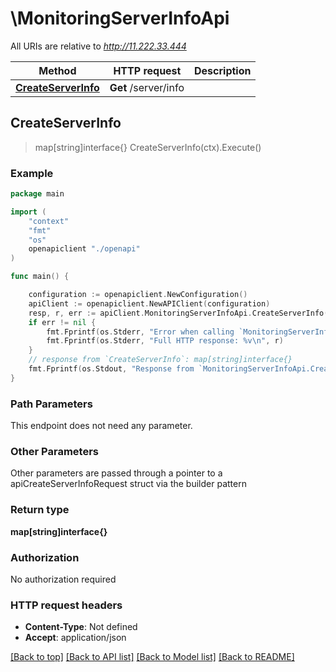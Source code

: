 # \MonitoringServerInfoApi

All URIs are relative to *http://11.222.33.444*

Method | HTTP request | Description
------------- | ------------- | -------------
[**CreateServerInfo**](MonitoringServerInfoApi.md#CreateServerInfo) | **Get** /server/info | 



## CreateServerInfo

> map[string]interface{} CreateServerInfo(ctx).Execute()





### Example

```go
package main

import (
    "context"
    "fmt"
    "os"
    openapiclient "./openapi"
)

func main() {

    configuration := openapiclient.NewConfiguration()
    apiClient := openapiclient.NewAPIClient(configuration)
    resp, r, err := apiClient.MonitoringServerInfoApi.CreateServerInfo(context.Background()).Execute()
    if err != nil {
        fmt.Fprintf(os.Stderr, "Error when calling `MonitoringServerInfoApi.CreateServerInfo``: %v\n", err)
        fmt.Fprintf(os.Stderr, "Full HTTP response: %v\n", r)
    }
    // response from `CreateServerInfo`: map[string]interface{}
    fmt.Fprintf(os.Stdout, "Response from `MonitoringServerInfoApi.CreateServerInfo`: %v\n", resp)
}
```

### Path Parameters

This endpoint does not need any parameter.

### Other Parameters

Other parameters are passed through a pointer to a apiCreateServerInfoRequest struct via the builder pattern


### Return type

**map[string]interface{}**

### Authorization

No authorization required

### HTTP request headers

- **Content-Type**: Not defined
- **Accept**: application/json

[[Back to top]](#) [[Back to API list]](../README.md#documentation-for-api-endpoints)
[[Back to Model list]](../README.md#documentation-for-models)
[[Back to README]](../README.md)

